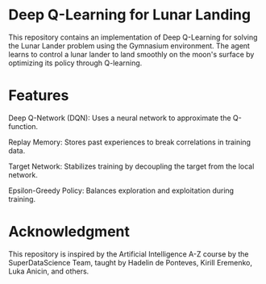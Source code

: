 # Deep Q-Learning for Lunar Landing
This repository contains an implementation of Deep Q-Learning for solving the Lunar Lander problem using the Gymnasium environment. The agent learns to control a lunar lander to land smoothly on the moon's surface by optimizing its policy through Q-learning.

# Features
Deep Q-Network (DQN): Uses a neural network to approximate the Q-function.

Replay Memory: Stores past experiences to break correlations in training data.

Target Network: Stabilizes training by decoupling the target from the local network.

Epsilon-Greedy Policy: Balances exploration and exploitation during training.

# Acknowledgment
This repository is inspired by the Artificial Intelligence A-Z course by the SuperDataScience Team, taught by Hadelin de Ponteves, Kirill Eremenko, Luka Anicin, and others.


